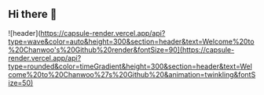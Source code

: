 ## Hi there 👋

![header](https://capsule-render.vercel.app/api?type=wave&color=auto&height=300&section=header&text=Welcome%20to%20Chanwoo's%20Github%20render&fontSize=90](https://capsule-render.vercel.app/api?type=rounded&color=timeGradient&height=300&section=header&text=Welcome%20to%20Chanwoo%27s%20Github%20&animation=twinkling&fontSize=50)
